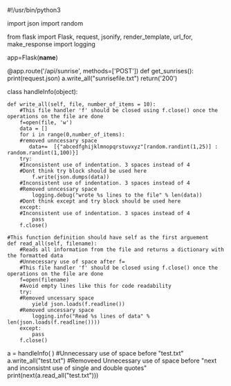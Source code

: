 #!/usr/bin/python3

import json
import random

from flask import Flask, request, jsonify, render_template, url_for, make_response
import logging

app=Flask(__name__)

@app.route('/api/sunrise', methods=['POST'])
def get_sunrises():
    print(request.json)
    a.write_all("sunrisefile.txt") 
    return('200')

class handleInfo(object):
    
    def write_all(self, file, number_of_items = 10):
        #This file handler 'f' should be closed using f.close() once the operations on the file are done
        f=open(file, 'w')
        data = []
        for i in range(0,number_of_items):
        #removed unncessary space
           data+=  [{"abcedfghijklmnopqrstuvxyz"[random.randint(1,25)] : random.randint(1,100)}]
        try:
        #Inconsistent use of indentation. 3 spaces instead of 4
        #Dont think try block should be used here
            f.write(json.dumps(data))
        #Inconsistent use of indentation. 3 spaces instead of 4
        #Removed unncessary space
            logging.debug("wrote %s lines to the file" % len(data))
        #Dont think except and try block should be used here
        except:
        #Inconsistent use of indentation. 3 spaces instead of 4
            pass
        f.close()

    #This function definition should have self as the first arguement
    def read_all(self, filename):
        #Reads all information from the file and returns a dictionary with the formatted data
        #Unnecessary use of space after f=
        #This file handler 'f' should be closed using f.close() once the operations on the file are done
        f=open(filename)
        #Avoid empty lines like this for code readability
        try:
        #Removed uncessary space
            yield json.loads(f.readline())
        #Removed uncessary space
            logging.info("Read %s lines of data" % len(json.loads(f.readline())))
        except:
            pass
        f.close()

a = handleInfo( )
#Unnecessary use of space before "test.txt"
a.write_all("test.txt")
#Removeed Unnecessary use of space before "next and inconsistnt use of single and double quotes" 
print(next(a.read_all("test.txt")))

